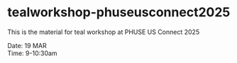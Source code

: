 # tealworkshop-phuseusconnect2025

This is the material for teal workshop at PHUSE US Connect 2025

Date: 19 MAR \
Time: 9-10:30am
